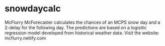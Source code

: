 # snowdaycalc
McFlurry McForecaster calculates the chances of an MCPS snow day and a 2-delay for the following day. 
The predictions are based on a logisitic regression model developed from historical weather data. 
Visit the website: mcflurry.netlify.com
